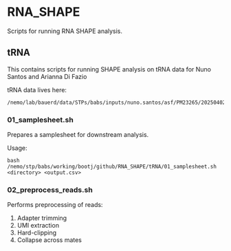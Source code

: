 # RNA_SHAPE
Scripts for running RNA SHAPE analysis.

## tRNA

This contains scripts for running SHAPE analysis on tRNA data for Nuno Santos and Arianna Di Fazio

tRNA data lives here:
```
/nemo/lab/bauerd/data/STPs/babs/inputs/nuno.santos/asf/PM23265/20250402_LH00442_0108_B22YLV3LT3/fastq
```

### 01_samplesheet.sh

Prepares a samplesheet for downstream analysis.

Usage: 
```
bash /nemo/stp/babs/working/bootj/github/RNA_SHAPE/tRNA/01_samplesheet.sh <directory> <output.csv>
```

### 02_preprocess_reads.sh

Performs preprocessing of reads:
1. Adapter trimming
2. UMI extraction
3. Hard-clipping
4. Collapse across mates